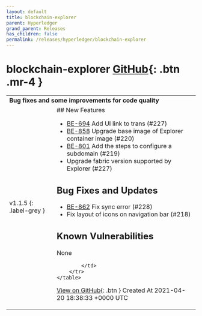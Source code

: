 ```yaml
---
layout: default
title: blockchain-explorer
parent: Hyperledger
grand_parent: Releases
has_children: false
permalink: /releases/hyperledger/blockchain-explorer
---
```


# blockchain-explorer <span class="fs-3 right-align">[GitHub](https://github.com/hyperledger/blockchain-explorer){: .btn .mr-4 }</span>


<div markdown="1">
    <table>
        <tr>
            <td colspan="2">
                <b>
                    Bug fixes and some improvements for code quality
                </b>
            </td>
        </tr>
        <tr>
            <td>
v1.1.5
{: .label-grey }
            </td>
            <td>
                ## New Features

* [BE-694](https://jira.hyperledger.org/browse/BE-694) Add UI link to trans (#227)
* [BE-858](https://jira.hyperledger.org/browse/BE-858) Upgrade base image of Explorer container image (#220)
* [BE-801](https://jira.hyperledger.org/browse/BE-801) Add the steps to configure a subdomain (#219)
* Upgrade fabric version supported by Explorer (#227)

## Bug Fixes and Updates

* [BE-862](https://jira.hyperledger.org/browse/BE-862) Fix sync error  (#228)
* Fix layout of icons on navigation bar (#218)

## Known Vulnerabilities

None

            </td>
        </tr>
    </table>
[View on GitHub](https://github.com/hyperledger/blockchain-explorer/releases/tag/v1.1.5){: .btn }
    <span class="right-align">
        Created At 2021-04-20 18:38:33 +0000 UTC
    </span>
</div>

